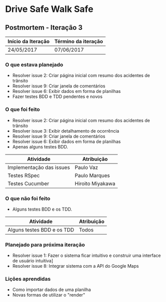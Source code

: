 # Drive Safe Walk Safe

## Postmortem - Iteração 3

Início da Iteração | Término da iteração
------------ | -------------
24/05/2017 | 07/06/2017


### O que estava planejado
* Resolver issue 2: Criar página inicial com resumo dos acidentes de trânsito
* Resolver issue 9: Criar janela de comentários
* Resolver issue 6: Exibir dados em forma de planilhas
* Fazer testes BDD e TDD pendentes e novos

### O que foi feito
* Resolver issue 2: Criar página inicial com resumo dos acidentes de trânsito
* Resolver issue 3: Exibir detalhamento de ocorrência
* Resolver issue 9: Criar janela de comentários
* Resolver issue 6: Exibir dados em forma de planilhas
* Apenas alguns testes BDD.

| Atividade | Atribuição |
| --- | --- |
| Implementação das issues | Paulo Vaz |
| Testes RSpec | Paulo Marques |
| Testes Cucumber | Hiroito Miyakawa |

### O que não foi feito
* Alguns testes BDD e os TDD.

| Atividade | Atribuição |
| --- | --- |
| Alguns testes BDD e os TDD | Todos |

### Planejado para próxima iteração
* Resolver issue 1: Fazer o sistema ficar intuitivo e construir uma interface de usuário intuitiva]
* Resolver issue 8: Integrar sistema com a API do Google Maps

### Lições aprendidas
* Como importar dados de uma planilha
* Novas formas de utilizar o "render"
